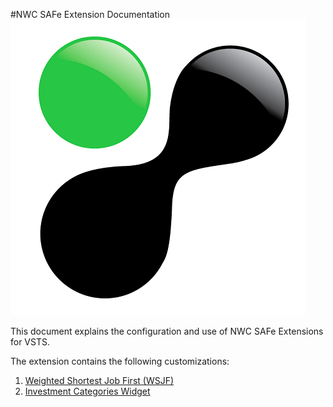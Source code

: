 #NWC SAFe Extension Documentation
![NWC Logo](images/logo.png)

This document explains the configuration and use of NWC SAFe Extensions for VSTS.

The extension contains the following customizations:
1. [Weighted Shortest Job First (WSJF)](./WSJF.md)
1. [Investment Categories Widget](./InvestmentCategoriesWidget.md)